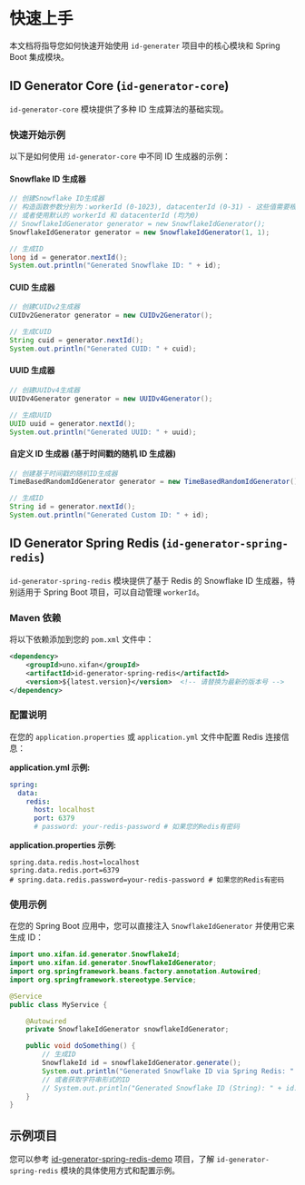 # 快速上手

本文档将指导您如何快速开始使用 `id-generater` 项目中的核心模块和 Spring Boot 集成模块。

## ID Generator Core (`id-generator-core`)

`id-generator-core` 模块提供了多种 ID 生成算法的基础实现。

### 快速开始示例

以下是如何使用 `id-generator-core` 中不同 ID 生成器的示例：

#### Snowflake ID 生成器

```java
// 创建Snowflake ID生成器
// 构造函数参数分别为：workerId (0-1023), datacenterId (0-31) - 这些值需要根据您的分布式环境进行规划
// 或者使用默认的 workerId 和 datacenterId (均为0)
// SnowflakeIdGenerator generator = new SnowflakeIdGenerator();
SnowflakeIdGenerator generator = new SnowflakeIdGenerator(1, 1);

// 生成ID
long id = generator.nextId();
System.out.println("Generated Snowflake ID: " + id);
```

#### CUID 生成器

```java
// 创建CUIDv2生成器
CUIDv2Generator generator = new CUIDv2Generator();

// 生成CUID
String cuid = generator.nextId();
System.out.println("Generated CUID: " + cuid);
```

#### UUID 生成器

```java
// 创建UUIDv4生成器
UUIDv4Generator generator = new UUIDv4Generator();

// 生成UUID
UUID uuid = generator.nextId();
System.out.println("Generated UUID: " + uuid);
```

#### 自定义 ID 生成器 (基于时间戳的随机 ID 生成器)

```java
// 创建基于时间戳的随机ID生成器
TimeBasedRandomIdGenerator generator = new TimeBasedRandomIdGenerator();

// 生成ID
String id = generator.nextId();
System.out.println("Generated Custom ID: " + id);
```

## ID Generator Spring Redis (`id-generator-spring-redis`)

`id-generator-spring-redis` 模块提供了基于 Redis 的 Snowflake ID 生成器，特别适用于 Spring Boot 项目，可以自动管理 `workerId`。

### Maven 依赖

将以下依赖添加到您的 `pom.xml` 文件中：

```xml
<dependency>
    <groupId>uno.xifan</groupId>
    <artifactId>id-generator-spring-redis</artifactId>
    <version>${latest.version}</version>  <!-- 请替换为最新的版本号 -->
</dependency>
```

### 配置说明

在您的 `application.properties` 或 `application.yml` 文件中配置 Redis 连接信息：

**application.yml 示例:**

```yaml
spring:
  data:
    redis:
      host: localhost
      port: 6379
      # password: your-redis-password # 如果您的Redis有密码
```

**application.properties 示例:**

```properties
spring.data.redis.host=localhost
spring.data.redis.port=6379
# spring.data.redis.password=your-redis-password # 如果您的Redis有密码
```

### 使用示例

在您的 Spring Boot 应用中，您可以直接注入 `SnowflakeIdGenerator` 并使用它来生成 ID：

```java
import uno.xifan.id.generator.SnowflakeId;
import uno.xifan.id.generator.SnowflakeIdGenerator;
import org.springframework.beans.factory.annotation.Autowired;
import org.springframework.stereotype.Service;

@Service
public class MyService {

    @Autowired
    private SnowflakeIdGenerator snowflakeIdGenerator;

    public void doSomething() {
        // 生成ID
        SnowflakeId id = snowflakeIdGenerator.generate();
        System.out.println("Generated Snowflake ID via Spring Redis: " + id.asLong());
        // 或者获取字符串形式的ID
        // System.out.println("Generated Snowflake ID (String): " + id.asString());
    }
}
```

## 示例项目

您可以参考 [id-generator-spring-redis-demo](../id-generator-spring-redis-demo) 项目，了解 `id-generator-spring-redis` 模块的具体使用方式和配置示例。
